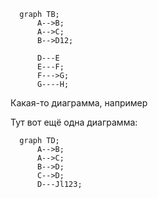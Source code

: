```mermaid
  graph TB;
      A-->B;
      A-->C;
      B-->D12;
      
      D---E
      E---F;
      F--->G;
      G----H;
```

Какая-то диаграмма, например

Тут вот ещё одна диаграмма:

```mermaid
  graph TD;
      A-->B;
      A-->C;
      B-->D;
      C-->D;
      D---Jl123;
```
